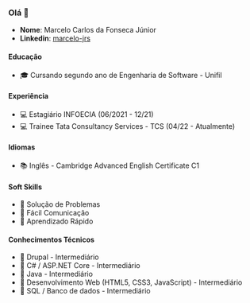 ### Olá 👋

* __Nome__: Marcelo Carlos da Fonseca Júnior    
* __Linkedin__: [marcelo-jrs](https://br.linkedin.com/in/marcelo-jrs)

#### Educação

* :mortar_board: Cursando segundo ano de Engenharia de Software - Unifil

#### Experiência

* :computer: Estagiário INFOECIA (06/2021 - 12/21)
* :computer: Trainee Tata Consultancy Services - TCS (04/22 - Atualmente)

#### Idiomas

* :books: Inglês - Cambridge Advanced English Certificate C1

#### Soft Skills 

* :game_die: Solução de Problemas
* :game_die: Fácil Comunicação
* :game_die: Aprendizado Rápido

#### Conhecimentos Técnicos

* :space_invader: Drupal - Intermediário
* :space_invader: C# / ASP.NET Core - Intermediário
* :space_invader: Java - Intermediário
* :space_invader: Desenvolvimento Web (HTML5, CSS3, JavaScript) - Intermediário
* :space_invader: SQL / Banco de dados - Intermediário
